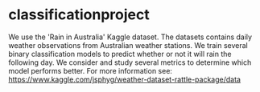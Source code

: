 # classificationproject

We use the 'Rain in Australia' Kaggle dataset. The datasets contains daily weather observations from Australian weather stations. We train several binary classification models to predict whether or not it will rain the following day. We consider and study several metrics to determine which model performs better. For more information see:  
https://www.kaggle.com/jsphyg/weather-dataset-rattle-package/data
